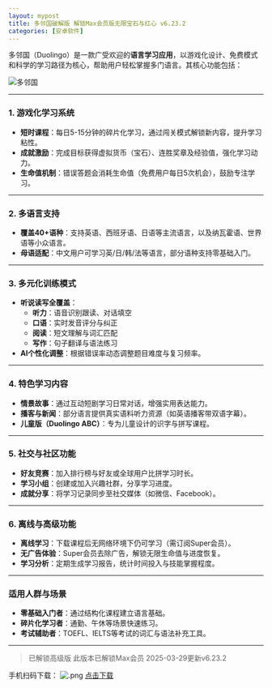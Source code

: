 ```yaml
---
layout: mypost
title: 多邻国破解版 解锁Max会员版无限宝石与红心 v6.23.2
categories: [安卓软件]
---
```


 多邻国（Duolingo）是一款广受欢迎的**语言学习应用**，以游戏化设计、免费模式和科学的学习路径为核心，帮助用户轻松掌握多门语言。其核心功能包括：

![多邻国](https://img.stw6.com/i/2025/02/27/via0gm.webp "多邻国")

---

### **1. 游戏化学习系统**  
- **短时课程**：每日5-15分钟的碎片化学习，通过闯关模式解锁新内容，提升学习粘性。  
- **成就激励**：完成目标获得虚拟货币（宝石）、连胜奖章及经验值，强化学习动力。  
- **生命值机制**：错误答题会消耗生命值（免费用户每日5次机会），鼓励专注学习。  

---

### **2. 多语言支持**  
- **覆盖40+语种**：支持英语、西班牙语、日语等主流语言，以及纳瓦霍语、世界语等小众语言。  
- **母语适配**：中文用户可学习英/日/韩/法等语言，部分语种支持零基础入门。  

---

### **3. 多元化训练模式**  
- **听说读写全覆盖**：  
  - **听力**：语音识别跟读、对话填空  
  - **口语**：实时发音评分与纠正  
  - **阅读**：短文理解与词汇匹配  
  - **写作**：句子翻译与语法练习  
- **AI个性化调整**：根据错误率动态调整题目难度与复习频率。  

---

### **4. 特色学习内容**  
- **情景故事**：通过互动短剧学习日常对话，增强实用表达能力。  
- **播客与新闻**：部分语言提供真实语料听力资源（如英语播客带双语字幕）。  
- **儿童版（Duolingo ABC）**：专为儿童设计的识字与拼写课程。  

---

### **5. 社交与社区功能**  
- **好友竞赛**：加入排行榜与好友或全球用户比拼学习时长。  
- **学习小组**：创建或加入兴趣社群，分享学习进度。  
- **成就分享**：将学习记录同步至社交媒体（如微信、Facebook）。  

---

### **6. 离线与高级功能**  
- **离线学习**：下载课程后无网络环境下仍可学习（需订阅Super会员）。  
- **无广告体验**：Super会员去除广告，解锁无限生命值与进度恢复。  
- **学习分析**：定期生成学习报告，统计时间投入与技能掌握程度。  

---

### **适用人群与场景**  
- **零基础入门者**：通过结构化课程建立语言基础。  
- **碎片化学习者**：通勤、午休等场景快速练习。  
- **考试辅助者**：TOEFL、IELTS等考试的词汇与语法补充工具。  

---

> 已解锁高级版
此版本已解锁Max会员
2025-03-29更新v6.23.2

手机扫码下载：
![.png](https://s2.loli.net/2025/03/08/n3I2pmja7WeZM91.png)
[点击下载](https://pan.quark.cn/s/5b6cddda4dc6)

